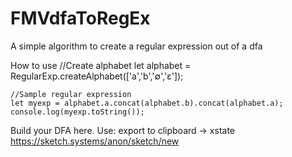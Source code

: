 # FMVdfaToRegEx
A simple algorithm to create a regular expression out of a dfa

How to use
    //Create alphabet
    let alphabet = RegularExp.createAlphabet(['a','b','∅','ε']);

    //Sample regular expression
    let myexp = alphabet.a.concat(alphabet.b).concat(alphabet.a);
    console.log(myexp.toString());


Build your DFA here. Use: export to clipboard -> xstate
https://sketch.systems/anon/sketch/new
